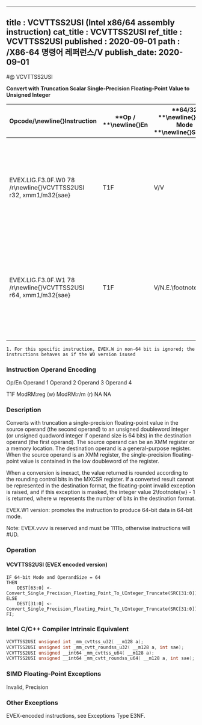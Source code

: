 ----------------------------
title : VCVTTSS2USI (Intel x86/64 assembly instruction)
cat_title : VCVTTSS2USI
ref_title : VCVTTSS2USI
published : 2020-09-01
path : /X86-64 명령어 레퍼런스/V
publish_date: 2020-09-01
----------------------------
#@ VCVTTSS2USI

**Convert with Truncation Scalar Single-Precision Floating-Point Value to Unsigned Integer**

|**Opcode/**\newline{}**Instruction**|**Op / **\newline{}**En**|**64/32 **\newline{}**bit Mode **\newline{}**Support**|**CPUID **\newline{}**Feature **\newline{}**Flag**|**Description**|
|------------------------------------|-------------------------|------------------------------------------------------|--------------------------------------------------|---------------|
|EVEX.LIG.F3.0F.W0 78 /r\newline{}VCVTTSS2USI r32, xmm1/m32{sae}|T1F|V/V|AVX512F|Convert one single-precision floating-point value from xmm1/m32 to one unsigned doubleword integer in r32 using truncation.|
|EVEX.LIG.F3.0F.W1 78 /r\newline{}VCVTTSS2USI r64, xmm1/m32{sae}|T1F|V/N.E.\footnote{1}|AVX512F|Convert one single-precision floating-point value from xmm1/m32 to one unsigned quadword integer in r64 using truncation.|
||||||

```note
1. For this specific instruction, EVEX.W in non-64 bit is ignored; the instructions behaves as if the W0 version isused
```
###                                                        Instruction Operand Encoding


Op/En Operand 1 Operand 2 Operand 3 Operand 4

 T1F ModRM:reg (w) ModRM:r/m (r) NA NA

### Description


Converts with truncation a single-precision floating-point value in the source operand (the second operand) to an unsigned doubleword integer (or unsigned quadword integer if operand size is 64 bits) in the destination operand (the first operand). The source operand can be an XMM register or a memory location. The destination operand is a general-purpose register. When the source operand is an XMM register, the single-precision floating-point value is contained in the low doubleword of the register.

When a conversion is inexact, the value returned is rounded according to the rounding control bits in the MXCSR register. If a converted result cannot be represented in the destination format, the floating-point invalid exception is raised, and if this exception is masked, the integer value 2\footnote{w}  - 1 is returned, where w represents the number of bits in the destination format.

EVEX.W1 version: promotes the instruction to produce 64-bit data in 64-bit mode.

Note: EVEX.vvvv is reserved and must be 1111b, otherwise instructions will #UD.


### Operation
#### VCVTTSS2USI (EVEX encoded version)
```info-verb
IF 64-bit Mode and OperandSize = 64
THEN
    DEST[63:0] <-  Convert_Single_Precision_Floating_Point_To_UInteger_Truncate(SRC[31:0]);
ELSE
    DEST[31:0] <-  Convert_Single_Precision_Floating_Point_To_UInteger_Truncate(SRC[31:0]);
FI;
```

### Intel C/C++ Compiler Intrinsic Equivalent

```cpp
VCVTTSS2USI unsigned int _mm_cvttss_u32( __m128 a);
VCVTTSS2USI unsigned int _mm_cvtt_roundss_u32( __m128 a, int sae);
VCVTTSS2USI unsigned __int64 _mm_cvttss_u64( __m128 a);
VCVTTSS2USI unsigned __int64 _mm_cvtt_roundss_u64( __m128 a, int sae);
```
### SIMD Floating-Point Exceptions


Invalid, Precision

### Other Exceptions


EVEX-encoded instructions, see Exceptions Type E3NF.


